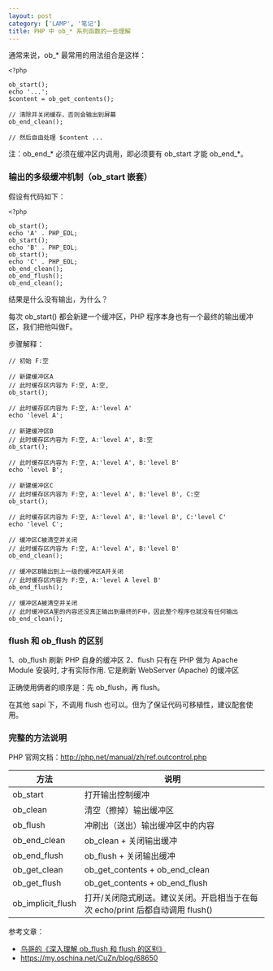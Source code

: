 ```yaml
---
layout: post
category: ['LAMP', '笔记']
title: PHP 中 ob_* 系列函数的一些理解
---
```


通常来说，ob_* 最常用的用法组合是这样：

    <?php

    ob_start();
    echo '...';
    $content = ob_get_contents();

    // 清除并关闭缓存，否则会输出到屏幕
    ob_end_clean();

    // 然后自由处理 $content ...

注：ob_end_* 必须在缓冲区内调用，即必须要有 ob_start 才能 ob_end_*。

### 输出的多级缓冲机制（ob_start 嵌套）

假设有代码如下：

    <?php

    ob_start();
    echo 'A' . PHP_EOL;
    ob_start();
    echo 'B' . PHP_EOL;
    ob_start();
    echo 'C' . PHP_EOL;
    ob_end_clean();
    ob_end_flush();
    ob_end_clean();

结果是什么没有输出，为什么？

每次 ob_start() 都会新建一个缓冲区，PHP 程序本身也有一个最终的输出缓冲区，我们把他叫做F。

步骤解释：

    // 初始 F:空

    // 新建缓冲区A
    // 此时缓存区内容为 F:空, A:空,
    ob_start();

    // 此时缓存区内容为 F:空, A:'level A'
    echo 'level A';

    // 新建缓冲区B
    // 此时缓存区内容为 F:空, A:'level A', B:空
    ob_start();

    // 此时缓存区内容为 F:空, A:'level A', B:'level B'
    echo 'level B';

    // 新建缓冲区C
    // 此时缓存区内容为 F:空, A:'level A', B:'level B', C:空
    ob_start();

    // 此时缓存区内容为 F:空, A:'level A', B:'level B', C:'level C'
    echo 'level C';

    // 缓冲区C被清空并关闭
    // 此时缓存区内容为 F:空, A:'level A', B:'level B'
    ob_end_clean();

    // 缓冲区B输出到上一级的缓冲区A并关闭
    // 此时缓存区内容为 F:空, A:'level A level B'
    ob_end_flush();

    // 缓冲区A被清空并关闭
    // 此时缓冲区A里的内容还没真正输出到最终的F中，因此整个程序也就没有任何输出
    ob_end_clean();

### flush 和 ob_flush 的区别

1、ob_flush 刷新 PHP 自身的缓冲区
2、flush 只有在 PHP 做为 Apache Module 安装时, 才有实际作用. 它是刷新 WebServer (Apache) 的缓冲区

正确使用俩者的顺序是：先 ob_flush，再 flush。

在其他 sapi 下，不调用 flush 也可以。但为了保证代码可移植性，建议配套使用。

### 完整的方法说明

PHP 官网文档：<http://php.net/manual/zh/ref.outcontrol.php>

| 方法 | 说明 |
| ---- | ---- |
| ob_start | 打开输出控制缓冲 |
| ob_clean | 清空（擦掉）输出缓冲区 |
| ob_flush | 冲刷出（送出）输出缓冲区中的内容 |
| ob_end_clean | ob_clean + 关闭输出缓冲 |
| ob_end_flush | ob_flush + 关闭输出缓冲 |
| ob_get_clean | ob_get_contents + ob_end_clean |
| ob_get_flush | ob_get_contents + ob_end_flush |
| ob_implicit_flush | 打开/关闭隐式刷送。建议关闭。开启相当于在每次 echo/print 后都自动调用 flush() |

参考文章：

- [鸟哥的《深入理解 ob_flush 和 flush 的区别》](http://www.laruence.com/2010/04/15/1414.html)
- <https://my.oschina.net/CuZn/blog/68650>
